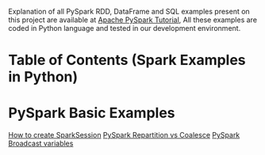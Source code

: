 Explanation of all PySpark RDD, DataFrame and SQL examples present on this project are available at [Apache PySpark Tutorial](https://sparkbyexamples.com/pyspark-tutorial/), All these examples are coded in Python language and tested in our development environment.

# Table of Contents (Spark Examples in Python)

# PySpark Basic Examples
[How to create SparkSession](https://sparkbyexamples.com/pyspark/pyspark-what-is-sparksession/)
[PySpark Repartition vs Coalesce](https://sparkbyexamples.com/pyspark/pyspark-repartition-vs-coalesce/)
[PySpark Broadcast variables](https://sparkbyexamples.com/pyspark/pyspark-broadcast-variables/)

